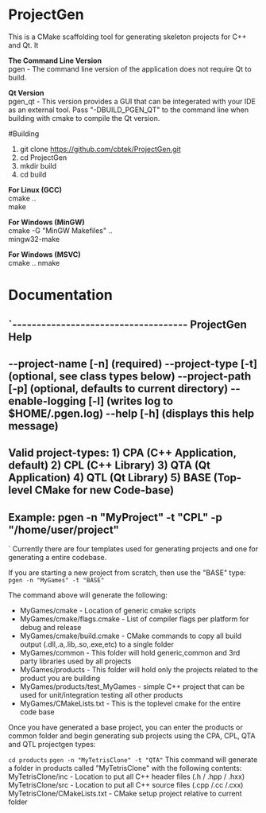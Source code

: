# ProjectGen
This is a CMake scaffolding tool for generating skeleton projects for C++ and Qt. It 

**The Command Line Version**    
pgen - The command line version of the application does not require Qt to build.  

**Qt Version**  
pgen_qt - This version provides a GUI that can be integerated with your IDE as an external tool.  Pass "-DBUILD_PGEN_QT" to the command line when building with cmake to compile the Qt version. 

#Building 

1) git clone https://github.com/cbtek/ProjectGen.git  
2) cd ProjectGen  
3) mkdir build  
4) cd build  


**For Linux (GCC)**  
cmake ..  
make 

**For Windows (MinGW)**  
cmake -G "MinGW Makefiles" ..  
mingw32-make 

**For Windows (MSVC)**  
cmake .. 
nmake 


# Documentation
`------------------------------------
ProjectGen Help 
------------------------------------
--project-name   [-n] <name of project>    (required)
--project-type   [-t] <type of project>    (optional, see class types below)
--project-path   [-p] <path of project>    (optional, defaults to current directory)
--enable-logging [-l]                      (writes log to $HOME/.pgen.log)
--help           [-h]                      (displays this help message)
------------------------------------
Valid project-types:
	1) CPA   (C++ Application, default)
	2) CPL   (C++ Library)
	3) QTA   (Qt Application)
	4) QTL   (Qt Library)
	5) BASE  (Top-level CMake for new Code-base)
------------------------------------
Example:
pgen -n "MyProject" -t "CPL" -p "/home/user/project"
------------------------------------
`
Currently there are four templates used for generating projects and one for generating a entire codebase.

If you are starting a new project from scratch, then use the "BASE" type: 
`pgen -n "MyGames" -t "BASE" `

The command above will generate the following:
* MyGames/cmake - Location of generic cmake scripts 
* MyGames/cmake/flags.cmake - List of compiler flags per platform for debug and release 
* MyGames/cmake/build.cmake - CMake commands to copy all build output (.dll,.a,.lib,.so,.exe,etc) to a single folder 
* MyGames/common - This folder will hold generic,common and 3rd party libraries used by all projects 
* MyGames/products - This folder will hold only the projects related to the product you are building 
* MyGames/products/test_MyGames - simple C++ project that can be used for unit/integration testing all other products 
* MyGames/CMakeLists.txt - This is the toplevel cmake for the entire code base 

Once you have generated a base project, you can enter the products or common folder and begin generating sub projects using the CPA, CPL, QTA and QTL projectgen types:
 
`cd products` 
`pgen -n "MyTetrisClone" -t "QTA"` 
This command will generate a folder in products called "MyTetrisClone" with the following contents:
MyTetrisClone/inc - Location to put all C++ header files (.h / .hpp / .hxx)
MyTetrisClone/src - Location to put all C++ source files (.cpp /.cc /.cxx)
MyTetrisClone/CMakeLists.txt - CMake setup project relative to current folder

